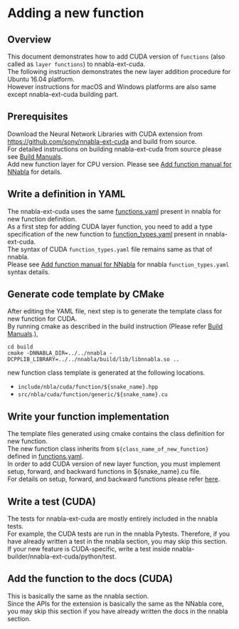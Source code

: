 # Adding a new function

## Overview

This document demonstrates how to add CUDA version of `functions` (also called as `layer functions`) to nnabla-ext-cuda.  
The following instruction demonstrates the new layer addition procedure for Ubuntu 16.04 platform.   
However instructions for macOS and Windows platforms are also same except nnabla-ext-cuda building part.  

## Prerequisites

Download the Neural Network Libraries with CUDA extension from https://github.com/sony/nnabla-ext-cuda and build from source.  
For detailed instructions on building nnabla-ext-cuda from source please see [Build Manuals]( https://github.com/sony/nnabla-ext-cuda/blob/master/doc/build/README.md).  
Add new function layer for CPU version. Please see [Add function manual for NNabla]( https://github.com/sony/nnabla/blob/master/doc/contributing/add_function.md) for details.  

## Write a definition in YAML

The nnabla-ext-cuda uses the same [functions.yaml](https://github.com/sony/nnabla/tree/master/build-tools/code_generator/functions.yaml) present in nnabla for new function definition.  
As a first step for adding CUDA layer function, you need to add a type specification of the new function to [function_types.yaml](https://github.com/sony/nnabla-ext-cuda/blob/master/build-tools/code_generator/function_types.yaml) present in nnabla-ext-cuda.   
The syntax of CUDA `function_types.yaml` file remains same as that of nnabla.   
Please see [Add function manual for NNabla]( https://github.com/sony/nnabla/blob/master/doc/contributing/add_function.md) for nnabla `function_types.yaml` syntax details.  

## Generate code template by CMake

After editing the YAML file, next step is to generate the template class for new function for CUDA.  
By running cmake as described in the build instruction (Please refer [Build Manuals](https://github.com/sony/nnabla-ext-cuda/blob/master/doc/build/README.md).),  

```shell
cd build
cmake -DNNABLA_DIR=../../nnabla -DCPPLIB_LIBRARY=../../nnabla/build/lib/libnnabla.so ..
```
new function class template is generated at the following locations.  

* `include/nbla/cuda/function/${snake_name}.hpp`
* `src/nbla/cuda/function/generic/${snake_name}.cu`

## Write your function implementation

The template files generated using cmake contains the class definition for new function.  
The new function class inherits from `${class_name_of_new_function}` defined in [functions.yaml](https://github.com/sony/nnabla/tree/master/build-tools/code_generator/functions.yaml).  
In order to add CUDA version of new layer function, you must implement setup, forward, and backward functions in ${snake_name}.cu file.  
For details on setup, forward, and backward functions please refer [here]( https://github.com/sony/nnabla/blob/master/doc/contributing/add_function.md).  

## Write a test (CUDA)

The tests for nnabla-ext-cuda are mostly entirely included in the nnabla tests.   
For example, the CUDA tests are run in the nnabla Pytests. Therefore, if you have already written a test in the nnabla section, you may skip this section.  
If your new feature is CUDA-specific, write a test inside nnabla-builder/nnabla-ext-cuda/python/test.  

## Add the function to the docs (CUDA)

This is basically the same as the nnabla section.  
Since the APIs for the extension is basically the same as the NNabla core, you may skip this section if you have already written the docs in the nnabla section.  
